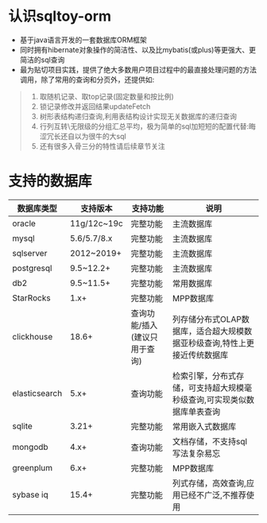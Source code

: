 # 认识sqltoy-orm
* 基于java语言开发的一套数据库ORM框架
* 同时拥有hibernate对象操作的简洁性、以及比mybatis(或plus)等更强大、更简洁的sql查询
* 最为贴切项目实践，提供了绝大多数用户项目过程中的最直接处理问题的方法调用，除了常用的查询和分页外，还提供如:

>1. 取随机记录、取top记录(固定数量和按比例)
>2. 锁记录修改并返回结果updateFetch
>3. 树形表结构递归查询,利用表结构设计实现无关数据库的递归查询
>4. 行列互转\无限级的分组汇总平均，极为简单的sql加短短的配置代替:晦涩冗长还自以为很牛的大sql
>5. 还有很多入骨三分的特性请后续章节关注

# 支持的数据库

| 数据库类型  |  支持版本     | 支持功能       | 说明|
|------         |----           |-----           |----      |
| oracle        | 11g/12c~19c   | 完整功能       |主流数据库|
| mysql         | 5.6/5.7/8.x   | 完整功能       |主流数据库|
| sqlserver     | 2012~2019+    | 完整功能       |主流数据库|
| postgresql    | 9.5~12.2+     | 完整功能       |主流数据库|
| db2           | 9.5~11.5+     | 完整功能       |常用数据库|
| StarRocks     | 1.x+          | 完整功能       |MPP数据库|
| clickhouse    | 18.6+         | 查询功能/插入(建议只用于查询)  |列存储分布式OLAP数据库，适合超大规模数据亚秒级查询,特性上更接近传统数据库|
| elasticsearch | 5.x+       | 查询功能       |检索引擎，分布式存储，可支持超大规模毫秒级查询,可实现类似数据库单表查询|
| sqlite        | 3.21+         | 完整功能       |常用嵌入式数据库|
| mongodb       | 4.x+          | 查询功能       |文档存储，不支持sql写法复杂易忘       |
| greenplum     | 6.x+          | 完整功能       |MPP数据库|
| sybase iq     | 15.4+         | 完整功能       |列式存储，高效查询,应用已经不广泛,不推荐使用|
